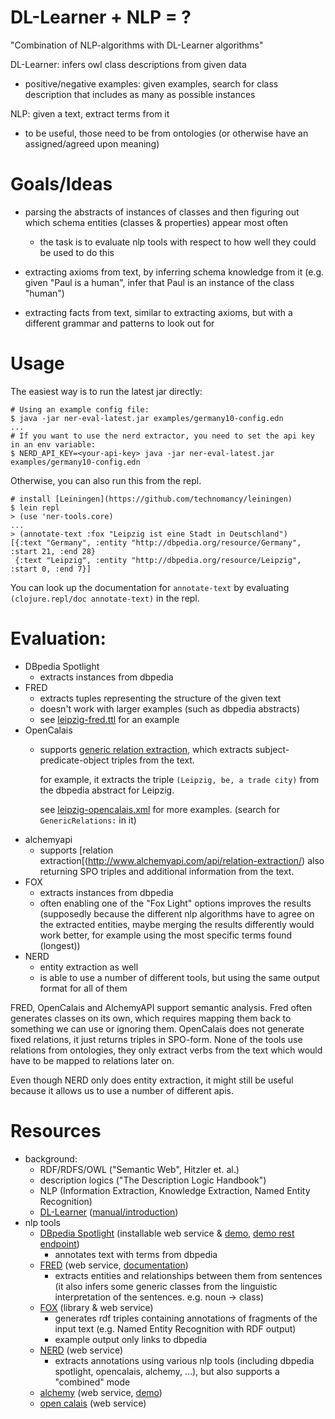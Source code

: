 # DL-Learner + NLP = ?

"Combination of NLP-algorithms with DL-Learner algorithms"

DL-Learner: infers owl class descriptions from given data

- positive/negative examples: given examples, search for class
    description that includes as many as possible instances

NLP: given a text, extract terms from it

- to be useful, those need to be from ontologies (or otherwise
    have an assigned/agreed upon meaning)

# Goals/Ideas

* parsing the abstracts of instances of classes and then figuring
    out which schema entities (classes & properties) appear most
    often

    - the task is to evaluate nlp tools with respect to how well
        they could be used to do this
* extracting axioms from text, by inferring schema knowledge
    from it (e.g. given "Paul is a human", infer that Paul is
    an instance of the class "human")
* extracting facts from text, similar to extracting axioms, but
    with a different grammar and patterns to look out for

# Usage

The easiest way is to run the latest jar directly:

    # Using an example config file:
    $ java -jar ner-eval-latest.jar examples/germany10-config.edn
    ...
    # If you want to use the nerd extractor, you need to set the api key in an env variable:
    $ NERD_API_KEY=<your-api-key> java -jar ner-eval-latest.jar examples/germany10-config.edn

Otherwise, you can also run this from the repl.

    # install [Leiningen](https://github.com/technomancy/leiningen)
    $ lein repl
    > (use 'ner-tools.core)
    ...
    > (annotate-text :fox "Leipzig ist eine Stadt in Deutschland")
    [{:text "Germany", :entity "http://dbpedia.org/resource/Germany", :start 21, :end 28}
     {:text "Leipzig", :entity "http://dbpedia.org/resource/Leipzig", :start 0, :end 7}]

You can look up the documentation for `annotate-text` by evaluating
`(clojure.repl/doc annotate-text)` in the repl.

# Evaluation:

* DBpedia Spotlight
    - extracts instances from dbpedia
* FRED
    - extracts tuples representing the structure of the given text
    - doesn't work with larger examples (such as dbpedia abstracts)
    - see [leipzig-fred.ttl](./examples/leipzig-fred.ttl) for an example
* OpenCalais
    - supports [generic relation extraction](http://www.opencalais.com/documentation/opencalais-web-service-api/api-metadata-english/generic-relation-extraction),
        which extracts subject-predicate-object triples from the text.

        for example, it extracts the triple `(Leipzig, be, a trade city)`
        from the dbpedia abstract for Leipzig.

        see [leipzig-opencalais.xml](./examples/leipzig-opencalais.xml) for
        more examples. (search for `GenericRelations:` in it)
* alchemyapi
    - supports [relation extraction[(http://www.alchemyapi.com/api/relation-extraction/)
        also returning SPO triples and additional information from the text.
* FOX
    - extracts instances from dbpedia
    - often enabling one of the "Fox Light" options improves the
        results (supposedly because the different nlp algorithms
        have to agree on the extracted entities, maybe merging the
        results differently would work better, for example using the
        most specific terms found (longest))
* NERD
    - entity extraction as well
    - is able to use a number of different tools, but using the
        same output format for all of them

FRED, OpenCalais and AlchemyAPI support semantic analysis. Fred often
generates classes on its own, which requires mapping them back to
something we can use or ignoring them. OpenCalais does not generate fixed
relations, it just returns triples in SPO-form. None of the tools use
relations from ontologies, they only extract verbs from the text which
would have to be mapped to relations later on.

Even though NERD only does entity extraction, it might still be useful
because it allows us to use a number of different apis.

# Resources

- background:
    * RDF/RDFS/OWL ("Semantic Web", Hitzler et. al.)
    * description logics ("The Description Logic Handbook")
    * NLP (Information Extraction, Knowledge Extraction,
        Named Entity Recognition)
    * [DL-Learner](http://dllearner.org) ([manual/introduction](http://dl-learner.org/files/dl-learner-manual.pdf))
- nlp tools
    * [DBpedia Spotlight](https://github.com/dbpedia-spotlight/dbpedia-spotlight/wiki)
        (installable web service & [demo](http://spotlight.dbpedia.org/demo/),
         [demo rest endpoint](http://spotlight.sztaki.hu:2222/rest))
        - annotates text with terms from dbpedia
    * [FRED](http://wit.istc.cnr.it/stlab-tools/fred) (web service,
        [documentation](http://wit.istc.cnr.it/stlab-tools/fred/api))
        - extracts entities and relationships between them from sentences
            (it also infers some generic classes from the linguistic
             interpretation of the sentences. e.g. noun -> class)
    * [FOX](http://aksw.org/Projects/FOX.html) (library & web service)
        - generates rdf triples containing annotations of fragments
            of the input text (e.g. Named Entity Recognition with RDF output)
        - example output only links to dbpedia
    * [NERD](http://nerd.eurecom.fr/documentation) (web service)
        - extracts annotations using various nlp tools (including dbpedia spotlight,
            opencalais, alchemy, ...), but also supports a "combined" mode
    * [alchemy](http://alchemyapi.com) (web service, [demo](http://www.alchemyapi.com/products/demo/))
    * [open calais](http://opencalais.com) (web service)
